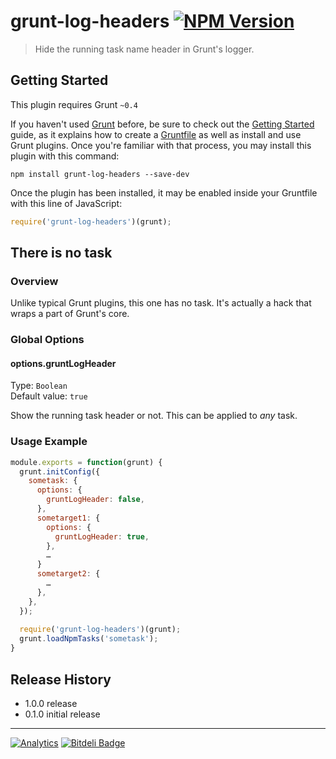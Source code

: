 # grunt-log-headers [![NPM Version](http://badge.fury.io/js/grunt-log-headers.svg)](http://badge.fury.io/js/grunt-log-headers)

> Hide the running task name header in Grunt's logger.

## Getting Started
This plugin requires Grunt `~0.4`

If you haven't used [Grunt](http://gruntjs.com/) before, be sure to check out the [Getting Started](http://gruntjs.com/getting-started) guide, as it explains how to create a [Gruntfile](http://gruntjs.com/sample-gruntfile) as well as install and use Grunt plugins. Once you're familiar with that process, you may install this plugin with this command:

```shell
npm install grunt-log-headers --save-dev
```

Once the plugin has been installed, it may be enabled inside your Gruntfile with this line of JavaScript:

```js
require('grunt-log-headers')(grunt);
```

## There is no task

### Overview
Unlike typical Grunt plugins, this one has no task. It's actually a hack that wraps a part of Grunt's core.

### Global Options

#### options.gruntLogHeader
Type: `Boolean`  
Default value: `true`  

Show the running task header or not. This can be applied to *any* task.

### Usage Example
```js
module.exports = function(grunt) {
  grunt.initConfig({
    sometask: {
      options: {
        gruntLogHeader: false,
      },
      sometarget1: {
        options: {
          gruntLogHeader: true,
        },
        …
      }
      sometarget2: {
        …
      },
    },
  });
  
  require('grunt-log-headers')(grunt);
  grunt.loadNpmTasks('sometask');
}
```

## Release History
* 1.0.0 release
* 0.1.0 initial release

---

[![Analytics](https://ga-beacon.appspot.com/UA-3614308-12/stevenvachon/grunt-log-headers)](https://github.com/igrigorik/ga-beacon "Google Analytics") [![Bitdeli Badge](https://d2weczhvl823v0.cloudfront.net/stevenvachon/grunt-log-headers/trend.png)](https://bitdeli.com/free)
